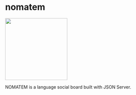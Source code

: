 # nomatem
<img src="https://imgur.com/LqwfMZo" width="200">

NOMATEM is a language social board built with JSON Server.
